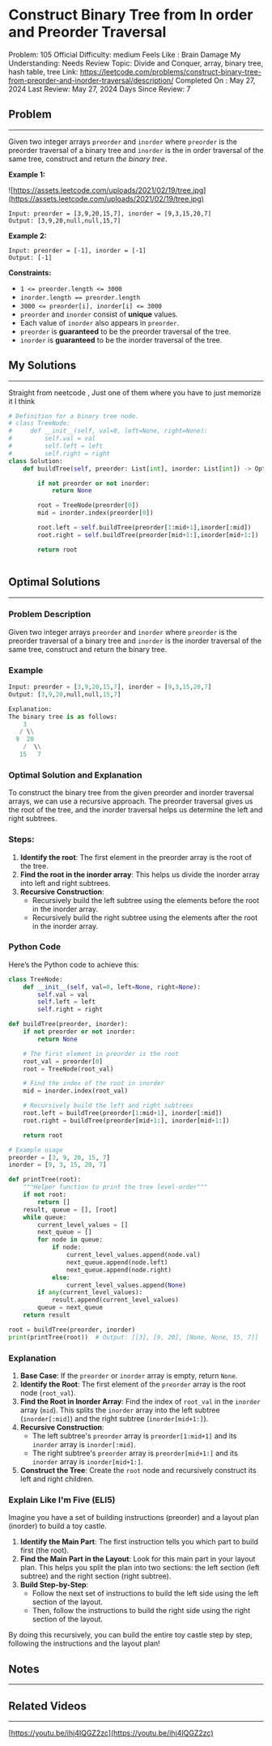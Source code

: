 # Construct Binary Tree from In order and Preorder Traversal

Problem: 105
Official Difficulty: medium
Feels Like : Brain Damage
My Understanding: Needs Review
Topic: Divide and Conquer, array, binary tree, hash table, tree
Link: https://leetcode.com/problems/construct-binary-tree-from-preorder-and-inorder-traversal/description/
Completed On : May 27, 2024
Last Review: May 27, 2024
Days Since Review: 7

## Problem

---

Given two integer arrays `preorder` and `inorder` where `preorder` is the preorder traversal of a binary tree and `inorder` is the in order traversal of the same tree, construct and return *the binary tree*.

**Example 1:**

![https://assets.leetcode.com/uploads/2021/02/19/tree.jpg](https://assets.leetcode.com/uploads/2021/02/19/tree.jpg)

```
Input: preorder = [3,9,20,15,7], inorder = [9,3,15,20,7]
Output: [3,9,20,null,null,15,7]

```

**Example 2:**

```
Input: preorder = [-1], inorder = [-1]
Output: [-1]

```

**Constraints:**

- `1 <= preorder.length <= 3000`
- `inorder.length == preorder.length`
- `3000 <= preorder[i], inorder[i] <= 3000`
- `preorder` and `inorder` consist of **unique** values.
- Each value of `inorder` also appears in `preorder`.
- `preorder` is **guaranteed** to be the preorder traversal of the tree.
- `inorder` is **guaranteed** to be the inorder traversal of the tree.

## My Solutions

---

Straight from neetcode , Just one of them where you have to just memorize it I think

```python
# Definition for a binary tree node.
# class TreeNode:
#     def __init__(self, val=0, left=None, right=None):
#         self.val = val
#         self.left = left
#         self.right = right
class Solution:
    def buildTree(self, preorder: List[int], inorder: List[int]) -> Optional[TreeNode]:

        if not preorder or not inorder:
            return None

        root = TreeNode(preorder[0])
        mid = inorder.index(preorder[0])

        root.left = self.buildTree(preorder[1:mid+1],inorder[:mid])
        root.right = self.buildTree(preorder[mid+1:],inorder[mid+1:])

        return root
```

```python

```

## Optimal Solutions

---

### Problem Description

Given two integer arrays `preorder` and `inorder` where `preorder` is the preorder traversal of a binary tree and `inorder` is the inorder traversal of the same tree, construct and return the binary tree.

### Example

```python
Input: preorder = [3,9,20,15,7], inorder = [9,3,15,20,7]
Output: [3,9,20,null,null,15,7]

Explanation:
The binary tree is as follows:
    3
   / \\
  9  20
    /  \\
   15   7

```

### Optimal Solution and Explanation

To construct the binary tree from the given preorder and inorder traversal arrays, we can use a recursive approach. The preorder traversal gives us the root of the tree, and the inorder traversal helps us determine the left and right subtrees.

### Steps:

1. **Identify the root**: The first element in the preorder array is the root of the tree.
2. **Find the root in the inorder array**: This helps us divide the inorder array into left and right subtrees.
3. **Recursive Construction**:
    - Recursively build the left subtree using the elements before the root in the inorder array.
    - Recursively build the right subtree using the elements after the root in the inorder array.

### Python Code

Here’s the Python code to achieve this:

```python
class TreeNode:
    def __init__(self, val=0, left=None, right=None):
        self.val = val
        self.left = left
        self.right = right

def buildTree(preorder, inorder):
    if not preorder or not inorder:
        return None

    # The first element in preorder is the root
    root_val = preorder[0]
    root = TreeNode(root_val)

    # Find the index of the root in inorder
    mid = inorder.index(root_val)

    # Recursively build the left and right subtrees
    root.left = buildTree(preorder[1:mid+1], inorder[:mid])
    root.right = buildTree(preorder[mid+1:], inorder[mid+1:])

    return root

# Example usage
preorder = [3, 9, 20, 15, 7]
inorder = [9, 3, 15, 20, 7]

def printTree(root):
    """Helper function to print the tree level-order"""
    if not root:
        return []
    result, queue = [], [root]
    while queue:
        current_level_values = []
        next_queue = []
        for node in queue:
            if node:
                current_level_values.append(node.val)
                next_queue.append(node.left)
                next_queue.append(node.right)
            else:
                current_level_values.append(None)
        if any(current_level_values):
            result.append(current_level_values)
        queue = next_queue
    return result

root = buildTree(preorder, inorder)
print(printTree(root))  # Output: [[3], [9, 20], [None, None, 15, 7]]

```

### Explanation

1. **Base Case**: If the `preorder` or `inorder` array is empty, return `None`.
2. **Identify the Root**: The first element of the `preorder` array is the root node (`root_val`).
3. **Find the Root in Inorder Array**: Find the index of `root_val` in the `inorder` array (`mid`). This splits the `inorder` array into the left subtree (`inorder[:mid]`) and the right subtree (`inorder[mid+1:]`).
4. **Recursive Construction**:
    - The left subtree's `preorder` array is `preorder[1:mid+1]` and its `inorder` array is `inorder[:mid]`.
    - The right subtree's `preorder` array is `preorder[mid+1:]` and its `inorder` array is `inorder[mid+1:]`.
5. **Construct the Tree**: Create the `root` node and recursively construct its left and right children.

### Explain Like I'm Five (ELI5)

Imagine you have a set of building instructions (preorder) and a layout plan (inorder) to build a toy castle.

1. **Identify the Main Part**: The first instruction tells you which part to build first (the root).
2. **Find the Main Part in the Layout**: Look for this main part in your layout plan. This helps you split the plan into two sections: the left section (left subtree) and the right section (right subtree).
3. **Build Step-by-Step**:
    - Follow the next set of instructions to build the left side using the left section of the layout.
    - Then, follow the instructions to build the right side using the right section of the layout.

By doing this recursively, you can build the entire toy castle step by step, following the instructions and the layout plan!

## Notes

---

 

## Related Videos

---

[https://youtu.be/ihj4IQGZ2zc](https://youtu.be/ihj4IQGZ2zc)
